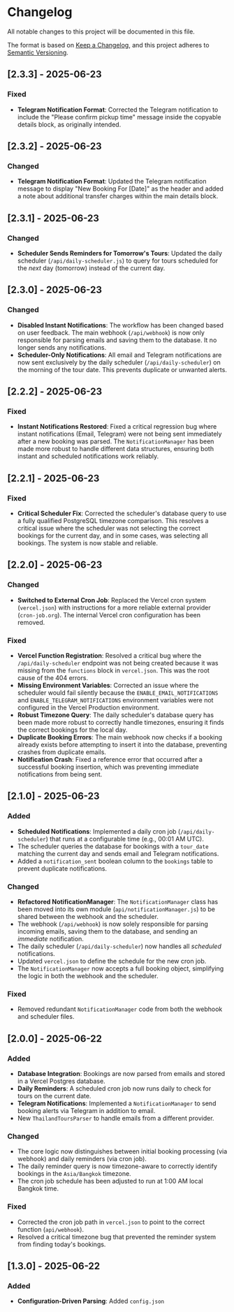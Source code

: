 # Changelog

All notable changes to this project will be documented in this file.

The format is based on [Keep a Changelog](https://keepachangelog.com/en/1.0.0/),
and this project adheres to [Semantic Versioning](https://semver.org/spec/v2.0.0.html).

## [2.3.3] - 2025-06-23

### Fixed
- **Telegram Notification Format**: Corrected the Telegram notification to include the "Please confirm pickup time" message inside the copyable details block, as originally intended.

## [2.3.2] - 2025-06-23

### Changed
- **Telegram Notification Format**: Updated the Telegram notification message to display "New Booking For [Date]" as the header and added a note about additional transfer charges within the main details block.

## [2.3.1] - 2025-06-23

### Changed
- **Scheduler Sends Reminders for Tomorrow's Tours**: Updated the daily scheduler (`/api/daily-scheduler.js`) to query for tours scheduled for the *next* day (tomorrow) instead of the current day.

## [2.3.0] - 2025-06-23

### Changed
- **Disabled Instant Notifications**: The workflow has been changed based on user feedback. The main webhook (`/api/webhook`) is now only responsible for parsing emails and saving them to the database. It no longer sends any notifications.
- **Scheduler-Only Notifications**: All email and Telegram notifications are now sent exclusively by the daily scheduler (`/api/daily-scheduler`) on the morning of the tour date. This prevents duplicate or unwanted alerts.

## [2.2.2] - 2025-06-23

### Fixed
- **Instant Notifications Restored**: Fixed a critical regression bug where instant notifications (Email, Telegram) were not being sent immediately after a new booking was parsed. The `NotificationManager` has been made more robust to handle different data structures, ensuring both instant and scheduled notifications work reliably.

## [2.2.1] - 2025-06-23

### Fixed
- **Critical Scheduler Fix**: Corrected the scheduler's database query to use a fully qualified PostgreSQL timezone comparison. This resolves a critical issue where the scheduler was not selecting the correct bookings for the current day, and in some cases, was selecting all bookings. The system is now stable and reliable.

## [2.2.0] - 2025-06-23

### Changed
- **Switched to External Cron Job**: Replaced the Vercel cron system (`vercel.json`) with instructions for a more reliable external provider (`cron-job.org`). The internal Vercel cron configuration has been removed.

### Fixed
- **Vercel Function Registration**: Resolved a critical bug where the `/api/daily-scheduler` endpoint was not being created because it was missing from the `functions` block in `vercel.json`. This was the root cause of the 404 errors.
- **Missing Environment Variables**: Corrected an issue where the scheduler would fail silently because the `ENABLE_EMAIL_NOTIFICATIONS` and `ENABLE_TELEGRAM_NOTIFICATIONS` environment variables were not configured in the Vercel Production environment.
- **Robust Timezone Query**: The daily scheduler's database query has been made more robust to correctly handle timezones, ensuring it finds the correct bookings for the local day.
- **Duplicate Booking Errors**: The main webhook now checks if a booking already exists before attempting to insert it into the database, preventing crashes from duplicate emails.
- **Notification Crash**: Fixed a reference error that occurred after a successful booking insertion, which was preventing immediate notifications from being sent.

## [2.1.0] - 2025-06-23

### Added
- **Scheduled Notifications**: Implemented a daily cron job (`/api/daily-scheduler`) that runs at a configurable time (e.g., 00:01 AM UTC).
- The scheduler queries the database for bookings with a `tour_date` matching the current day and sends email and Telegram notifications.
- Added a `notification_sent` boolean column to the `bookings` table to prevent duplicate notifications.

### Changed
- **Refactored NotificationManager**: The `NotificationManager` class has been moved into its own module (`api/notificationManager.js`) to be shared between the webhook and the scheduler.
- The webhook (`/api/webhook`) is now solely responsible for parsing incoming emails, saving them to the database, and sending an *immediate* notification.
- The daily scheduler (`/api/daily-scheduler`) now handles all *scheduled* notifications.
- Updated `vercel.json` to define the schedule for the new cron job.
- The `NotificationManager` now accepts a full booking object, simplifying the logic in both the webhook and the scheduler.

### Fixed
- Removed redundant `NotificationManager` code from both the webhook and scheduler files.

## [2.0.0] - 2025-06-22

### Added
- **Database Integration**: Bookings are now parsed from emails and stored in a Vercel Postgres database.
- **Daily Reminders**: A scheduled cron job now runs daily to check for tours on the current date.
- **Telegram Notifications**: Implemented a `NotificationManager` to send booking alerts via Telegram in addition to email.
- New `ThailandToursParser` to handle emails from a different provider.

### Changed
- The core logic now distinguishes between initial booking processing (via webhook) and daily reminders (via cron job).
- The daily reminder query is now timezone-aware to correctly identify bookings in the `Asia/Bangkok` timezone.
- The cron job schedule has been adjusted to run at 1:00 AM local Bangkok time.

### Fixed
- Corrected the cron job path in `vercel.json` to point to the correct function (`api/webhook`).
- Resolved a critical timezone bug that prevented the reminder system from finding today's bookings.

## [1.3.0] - 2025-06-22

### Added
- **Configuration-Driven Parsing**: Added `config.json`